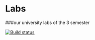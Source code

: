 # Labs
###our university labs of the 3 semester

[![Build status](https://ci.appveyor.com/api/projects/status/8694wuf6hx71vwsg?svg=true)](https://ci.appveyor.com/project/couatl/labs)
